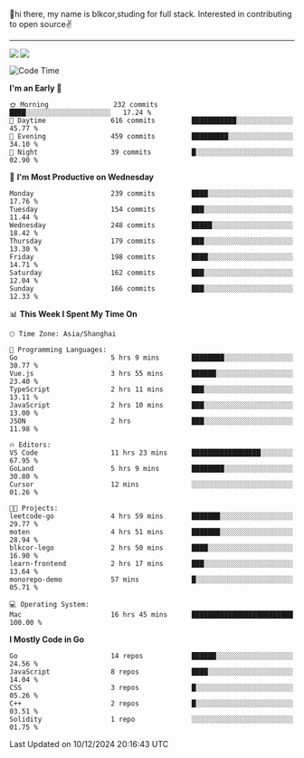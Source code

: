 👋hi there, my name is blkcor,studing for full stack.
Interested in contributing to open source✌️

<hr/>

![](https://github-readme-stats.vercel.app/api?username=blkcor)
<a href="https://github.com/blkcor/github-readme-stats">
    <img align="left" src="https://github-readme-stats.vercel.app/api/top-langs/?username=blkcor&hide=jupyter%20notebook,shaderlab,tex,c%23&langs_count=9" />
</a>


<!--START_SECTION:waka-->
![Code Time](http://img.shields.io/badge/Code%20Time-1%2C480%20hrs%2059%20mins-blue)

**I'm an Early 🐤** 

```text
🌞 Morning                232 commits         ████░░░░░░░░░░░░░░░░░░░░░   17.24 % 
🌆 Daytime                616 commits         ███████████░░░░░░░░░░░░░░   45.77 % 
🌃 Evening                459 commits         █████████░░░░░░░░░░░░░░░░   34.10 % 
🌙 Night                  39 commits          █░░░░░░░░░░░░░░░░░░░░░░░░   02.90 % 
```
📅 **I'm Most Productive on Wednesday** 

```text
Monday                   239 commits         ████░░░░░░░░░░░░░░░░░░░░░   17.76 % 
Tuesday                  154 commits         ███░░░░░░░░░░░░░░░░░░░░░░   11.44 % 
Wednesday                248 commits         █████░░░░░░░░░░░░░░░░░░░░   18.42 % 
Thursday                 179 commits         ███░░░░░░░░░░░░░░░░░░░░░░   13.30 % 
Friday                   198 commits         ████░░░░░░░░░░░░░░░░░░░░░   14.71 % 
Saturday                 162 commits         ███░░░░░░░░░░░░░░░░░░░░░░   12.04 % 
Sunday                   166 commits         ███░░░░░░░░░░░░░░░░░░░░░░   12.33 % 
```


📊 **This Week I Spent My Time On** 

```text
🕑︎ Time Zone: Asia/Shanghai

💬 Programming Languages: 
Go                       5 hrs 9 mins        ████████░░░░░░░░░░░░░░░░░   30.77 % 
Vue.js                   3 hrs 55 mins       ██████░░░░░░░░░░░░░░░░░░░   23.40 % 
TypeScript               2 hrs 11 mins       ███░░░░░░░░░░░░░░░░░░░░░░   13.11 % 
JavaScript               2 hrs 10 mins       ███░░░░░░░░░░░░░░░░░░░░░░   13.00 % 
JSON                     2 hrs               ███░░░░░░░░░░░░░░░░░░░░░░   11.98 % 

🔥 Editors: 
VS Code                  11 hrs 23 mins      █████████████████░░░░░░░░   67.95 % 
GoLand                   5 hrs 9 mins        ████████░░░░░░░░░░░░░░░░░   30.80 % 
Cursor                   12 mins             ░░░░░░░░░░░░░░░░░░░░░░░░░   01.26 % 

🐱‍💻 Projects: 
leetcode-go              4 hrs 59 mins       ███████░░░░░░░░░░░░░░░░░░   29.77 % 
moten                    4 hrs 51 mins       ███████░░░░░░░░░░░░░░░░░░   28.94 % 
blkcor-lego              2 hrs 50 mins       ████░░░░░░░░░░░░░░░░░░░░░   16.90 % 
learn-frontend           2 hrs 17 mins       ███░░░░░░░░░░░░░░░░░░░░░░   13.64 % 
monorepo-demo            57 mins             █░░░░░░░░░░░░░░░░░░░░░░░░   05.71 % 

💻 Operating System: 
Mac                      16 hrs 45 mins      █████████████████████████   100.00 % 
```

**I Mostly Code in Go** 

```text
Go                       14 repos            ██████░░░░░░░░░░░░░░░░░░░   24.56 % 
JavaScript               8 repos             ████░░░░░░░░░░░░░░░░░░░░░   14.04 % 
CSS                      3 repos             █░░░░░░░░░░░░░░░░░░░░░░░░   05.26 % 
C++                      2 repos             █░░░░░░░░░░░░░░░░░░░░░░░░   03.51 % 
Solidity                 1 repo              ░░░░░░░░░░░░░░░░░░░░░░░░░   01.75 % 
```




 Last Updated on 10/12/2024 20:16:43 UTC
<!--END_SECTION:waka-->


